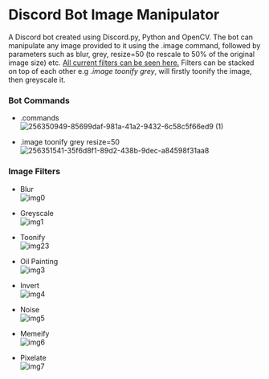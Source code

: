 # Discord Bot Image Manipulator
A Discord bot created using Discord.py, Python and OpenCV. The bot can manipulate any image provided to it using the .image command, followed by parameters such as blur, grey, resize=50 (to rescale to 50% of the original image size) etc. [All current filters can be seen here.](#image-filters) Filters can be stacked on top of each other e.g _.image toonify grey_, will firstly toonify the image, then greyscale it.

### Bot Commands
- .commands   
![256350949-85699daf-981a-41a2-9432-6c58c5f66ed9 (1)](https://github.com/Amber-Abuah/Discord-Bot-Image-Manipulator/assets/107321078/9f67dc5c-2589-438d-bd8a-59f95957aa56)

- .image toonify grey resize=50    
![256351541-35f6d8f1-89d2-438b-9dec-a84598f31aa8](https://github.com/Amber-Abuah/Discord-Bot-Image-Manipulator/assets/107321078/9f63c580-c686-4d6f-a1c1-787652402ac7)


### Image Filters
- Blur   
![img0](https://github.com/Amber-Abuah/Discord-Bot-Image-Manipulator/assets/107321078/6237d4e3-34c2-442a-aeda-744383fbd0a9)

- Greyscale   
![img1](https://github.com/Amber-Abuah/Discord-Bot-Image-Manipulator/assets/107321078/d1c77cd1-7f55-4e2e-9dbd-84ff6c0be548)

- Toonify   
![img23](https://github.com/Amber-Abuah/Discord-Bot-Image-Manipulator/assets/107321078/9595dc08-9b69-41c6-95a1-e72d8fb2186b)

- Oil Painting   
![img3](https://github.com/Amber-Abuah/Discord-Bot-Image-Manipulator/assets/107321078/59a97027-0ee9-4377-8343-69c9b8c57875)

- Invert   
![img4](https://github.com/Amber-Abuah/Discord-Bot-Image-Manipulator/assets/107321078/92ed9e6a-36e3-4d15-8fd2-611edcedce74)

- Noise   
![img5](https://github.com/Amber-Abuah/Discord-Bot-Image-Manipulator/assets/107321078/7059c31b-0f3d-47d6-80d2-68ac2c1574bd)

- Memeify   
![img6](https://github.com/Amber-Abuah/Discord-Bot-Image-Manipulator/assets/107321078/310cf646-1569-4f45-80a5-b945350efde9)

- Pixelate   
![img7](https://github.com/Amber-Abuah/Discord-Bot-Image-Manipulator/assets/107321078/3b7402a0-6755-4ca5-8be9-3ff61d87d34d)
